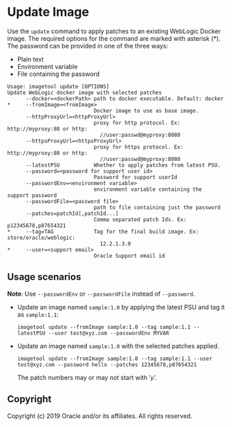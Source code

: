 # Update Image

Use the `update` command to apply patches to an existing WebLogic Docker image. The required options for the command
are marked with asterisk (*). The password can be provided in one of the three ways:

* Plain text
* Environment variable
* File containing the password

```
Usage: imagetool update [OPTIONS]
Update WebLogic docker image with selected patches
      --docker=<dockerPath> path to docker executable. Default: docker
*     --fromImage=<fromImage>
                            Docker image to use as base image.
      --httpProxyUrl=<httpProxyUrl>
                            proxy for http protocol. Ex: http://myproxy:80 or http:
                              //user:passwd@myproxy:8080
      --httpsProxyUrl=<httpsProxyUrl>
                            proxy for https protocol. Ex: http://myproxy:80 or http:
                              //user:passwd@myproxy:8080
      --latestPSU           Whether to apply patches from latest PSU.
      --password=<password for support user id>
                            Password for support userId
      --passwordEnv=<environment variable>
                            environment variable containing the support password
      --passwordFile=<password file>
                            path to file containing just the password
      --patches=patchId[,patchId...]
                            Comma separated patch Ids. Ex: p12345678,p87654321
*     --tag=TAG             Tag for the final build image. Ex: store/oracle/weblogic:
                              12.2.1.3.0
*     --user=<support email>
                            Oracle Support email id
```

## Usage scenarios

**Note**: Use `--passwordEnv` or `--passwordFile` instead of `--password`.

- Update an image named `sample:1.0` by applying the latest PSU and tag it as `sample:1.1`:
    ```
    imagetool update --fromImage sample:1.0 --tag sample:1.1 --latestPSU --user test@xyz.com --passwordEnv MYVAR
    ```

- Update an image named `sample:1.0` with the selected patches applied.
    ```
    imagetool update --fromImage sample:1.0 --tag sample:1.1 --user test@xyz.com --password hello --patches 12345678,p87654321
    ```
    The patch numbers may or may not start with '`p`'.

## Copyright
Copyright (c) 2019 Oracle and/or its affiliates. All rights reserved.

